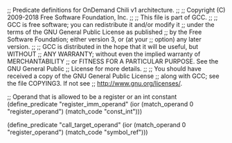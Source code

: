 ;; Predicate definitions for OnDemand Chili v1 architecture.
;;
;; Copyright (C) 2009-2018 Free Software Foundation, Inc.
;;
;; This file is part of GCC.
;;
;; GCC is free software; you can redistribute it and/or modify it
;; under the terms of the GNU General Public License as published
;; by the Free Software Foundation; either version 3, or (at your
;; option) any later version.
;;
;; GCC is distributed in the hope that it will be useful, but WITHOUT
;; ANY WARRANTY; without even the implied warranty of MERCHANTABILITY
;; or FITNESS FOR A PARTICULAR PURPOSE.  See the GNU General Public
;; License for more details.
;;
;; You should have received a copy of the GNU General Public License
;; along with GCC; see the file COPYING3.  If not see
;;  <http://www.gnu.org/licenses/>.

;; Operand that is allowed to be a register or an int constant
(define_predicate "register_imm_operand"
  (ior (match_operand 0 "register_operand")
       (match_code "const_int")))

(define_predicate "call_target_operand"
  (ior (match_operand 0 "register_operand")
       (match_code "symbol_ref")))

